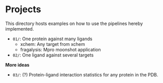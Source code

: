 # Projects

This directory hosts examples on how to use the pipelines hereby implemented.

- `01/`: One protein against many ligands
    * xchem: Any target from xchem 
    * fragalysis: Mpro moonshot application
- `02/`: One ligand against several targets

**More ideas**

- `03/`: (?) Protein-ligand interaction statistics for any protein in the PDB.